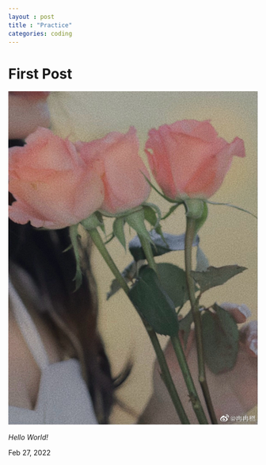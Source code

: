 ```yaml
---
layout : post
title : "Practice"
categories: coding
---
```

# First Post

<img src="https://github.com/KangMingyu0503/KangMingyu0503.github.io/blob/master/_posts/assets/images/EDC902E2-95CD-433F-B85B-6510F6D2067E_1_105_c.jpeg?raw=True"
alt="Markdown Monster icon"/>

*Hello World!*


Feb 27, 2022